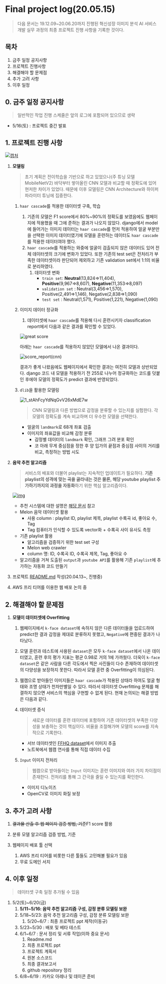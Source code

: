 # Final project log(20.05.15)

> 다음 문서는 19.12.09~20.06.20까지 진행된 혁신성장 이미지 분석 AI 서비스 개발 실무 과정의 최종 프로젝트 진행 사항을 기록한 것이다.



## 목차

1. 금주 일정 공지사항
2. 프로젝트 진행사항
3. 해결해야 할 문제점
4. 추가 고려 사항
5. 이후 일정



## 0. 금주 일정 공지사항

> 일반적인 작업 진행 스케줄은 앞의 로그에 포함되어 있으므로 생략

- 5/16(토) : 프로젝트 중간 발표



## 1. 프로젝트 진행 사항

[![캡처](https://user-images.githubusercontent.com/58945760/80307234-afdc8b80-8802-11ea-80a5-afb28bdfbb1f.PNG)](https://user-images.githubusercontent.com/58945760/80307234-afdc8b80-8802-11ea-80a5-afb28bdfbb1f.PNG)

1. **모델링**

   > 초기 계획은 전이학습을 기반으로 하고 있었으나(주 튜닝 모델 MobileNetV2) 바닥부터 쌓아올린 CNN 모델과 비교할 때 정확도에 있어 현저한 차이가 있었다. 때문에 이후 모델링은 CNN Architecture와 하이퍼 파라미터 튜닝에 집중한다.   

   1. `haar cascade`를 적용한 데이터셋 구축, 학습

      1. 기존의 모델은 F1 score에서 80%~90%의 정확도를 보였음에도 웹페이지에 적용했을 때 그에 준하는 결과가 나오지 않았다. django에서 model에 들어가는 이미지 데이터는 `haar cascade`를 먼저 적용하여 얼굴 부분만을 선택한 이미지 데이터였기에 모델을 훈련하는 데이터도 `haar cascade`를 적용한 데이터여야 했다. 
      2. `haar cascade`를 적용하는 와중에 얼굴이 검출되지 않은 데이터도 있어 전체 데이터셋의 크기에 변화가 있었다.  또한 기존의 test set은 전처리가 부족한 데이터셋이라 판단되어 제외하고 기존 validation set에서 1:1의 비율로 분리하였다. 
         1. 데이터셋 변화
            - `train set`: **Neutral**(13,824=>11,404), **Positive**(9,967=>8,607), **Negative**(11,353=>8,097)
            - `validation set` : Neutral(3,456=>1,570), Positive(2,491=>1,146), Negative(2,838=>1,090)
            - `test set` : Neutral(1,571), Positive(1,221), Negative(1,090)

   2. 이미지 데이터 정규화

      1. 데이터셋에 `haar cascade`를 적용해 다시 훈련시키자 classification report에서 다음과 같은 결과를 확인할 수 있었다. 

      ![great score](https://user-images.githubusercontent.com/58945760/82047818-6f2fae00-96ee-11ea-8dc3-3dae52262bb9.PNG)

      

      아래는 `haar cascade`를 적용하지 않았던 모델에서 나온 결과이다.

      ![score_report(cnn)](https://user-images.githubusercontent.com/58945760/82045626-5b824880-96ea-11ea-9083-9905f45c71ce.PNG)

      결과가 좋게 나왔음에도 웹페이지에서 확인한 결과는 여전히 모델과 상반되었다. django 코드 내 모델을 적용하기 전 255로 나누어 정규화하는 코드를 덧붙인 후에야 모델의 정확도가 predict 결과에 반영되었다. 

      

   3. `dlib`을 활용한 모델링 

      ![1_stAhFcyYdNqGvV26xMdE7w](https://user-images.githubusercontent.com/58945760/81699683-a3af2a00-94a2-11ea-8cb5-e1b80e95595b.png)

      > CNN 모델링과 다른 방법으로 감정을 분류할 수 있는지를 실험한다. 각 모델의 정확도를 계속 비교하며 더 우수한 모델을 선택한다. 

      

      - 얼굴의 `landmark`로 68개 좌표 검출
      - 이미지의 좌표값을 비교해 감정 분류
        - 감정별 데이터의 `landmark` 확인, 그래프 그려 분포 확인
        - 코 아래 무게 중심점을 정한 후 양 입가의 끝점과 중심점 사이의 거리를 비교, 측정하는 방법 시도 

      

2. **음악 추천 알고리즘**

   > 서비스의 배포와 더불어 playlist는 지속적인 업데이트가 필요하다. **기존 playlist의 성격에 맞는 곡을 골라내는 것은 물론, 해당 youtube playlist 추가하기까지의 과정을 자동화**하기 위한 핵심 알고리즘이다.  

   [![img](https://camo.githubusercontent.com/ff33ab748a91f0e120d10568f551729b117c7298/68747470733a2f2f677265656b736861726966612e6769746875622e696f2f7075626c69632f696d672f4d616368696e655f4c6561726e696e672f323031392d31322d31372d5265636f6d6d656e646174696f6e25323053797374656d2f30312e4a5047)](https://camo.githubusercontent.com/ff33ab748a91f0e120d10568f551729b117c7298/68747470733a2f2f677265656b736861726966612e6769746875622e696f2f7075626c69632f696d672f4d616368696e655f4c6561726e696e672f323031392d31322d31372d5265636f6d6d656e646174696f6e25323053797374656d2f30312e4a5047)

   - 추천 시스템에 대한 설명은 [해당 문서](https://github.com/dannylee93/Emotion-Recognition/tree/master/Recommender-System#recommender-system) 참고
   - Melon 음악 데이터셋 활용
     - 사용 column : playlist ID,  playlist 제목, playlist 수록곡 id, 좋아요 수, Tag
     - Tag 컴퓨터가 인식할 수 있도록 vector화 + 수록곡 사이 유사도 측정
   - 기존 playlist 활용 
     - 알고리즘을 검증하기 위한 test set 구성
     - Melon web crawler
     - column 명: ID, 수록곡 ID, 수록곡 제목, Tag, 좋아요 수 
   - 알고리즘을 거쳐 도출된 `output`과 `youtube API`를 활용해 기존 `playlist`에 추가하는 자동화 코드 만들기

3. 프로젝트 [README.md](https://github.com/dannylee93/Emotion-Recognition/blob/master/README.md#emotion-recognition) 작성(20.04.13~, 진행중)

4. AWS 프리 티어를 이용한 웹 배포 논의 중



## 2. 해결해야 할 문제점

1. **모델이 데이터셋에 Overfitting**

   1. 웹페이지에서 `k-face dataset`에 속하지 않은 다른 데이터들을 업로드하여 predict한 결과 감정을 제대로 분류하지 못했고, `Negative`에 편중된 결과가 나타났다.

   2. 모델 훈련과 테스트에 사용된 `dataset`은 모두 `k-face dataset`에서 나온 데이터였고, 훈련 후의 평가 지표는 평균 0.98로 거의 1에 가까웠다. 더욱이 `k-face dataset`은 같은 사람을 다른 각도에서 찍은 사진들이 다수 존재하여 데이터셋의 다양성을 보장하지 못한다. 따라서 모델 훈련 중 Overfitting이 의심된다. 

   3.  웸캠으로 받아들인 이미지들은 `haar cascade`가 적용된 상태라 하여도 얼굴 형태와 조명 상태가 천차만별일 수 있다. 따라서 데이터셋 Overfitting 문제를 해결하지 않으면 서비스의 핵심을 구현할 수 없게 된다. 현재 논의되는 해결 방법은 다음과 같다.  

      1. 데이터셋 증식

         > 새로운 데이터를 훈련 데이터에 포함하여 기존 데이터셋의 부족한 다양성을 보충하는 것이 핵심이다. 비율을 조절해가며 모델의 score를 지속적으로 기록한다.

         - 서브 데이터셋인 [FFHQ dataset](https://github.com/NVlabs/ffhq-dataset)에서 이미지 추출
         - 노트북에서 웹캠 연사를 통해 직접 데이터 수집 

      2. `Input` 이미지 전처리

         > 웹캠으로 받아들이는 `Input` 이미지는 훈련 이미지와 여러 가지 차이점이 존재한다. 전처리를 통해 그 간극을 줄일 수 있는지를 확인한다.

         - 이미지 디노이즈
         -  OpenCV로 이미지 화질 보정

      

## 3. 추가 고려 사항

1. <del>결과물 산출 후 웹 페이지 검증 방법, 기준</del>F1 score 활용 

2. 분류 모델 알고리즘 검증 방법, 기준

3. 웹페이지 배포 툴 선택

   1. AWS 프리 티어를 비롯한 다른 툴들도 고민해볼 필요가 있음
   2. 무료 도메인 서치 

   

## 4. 이후 일정

> 데이터셋 구축 일정 추가될 수 있음



1. 5/2(토)~6/20(금)
   1. **5/11~5/16: 음악 추천 알고리즘 구성, 감정 분류 모델링 보완**
   2. 5/18~5/23: 음악 추천 알고리즘 구성, 감정 분류 모델링 보완
      1. 5/20~6/7 : 최종 프로젝트 ppt 제작(이동규)
   3. 5/23~5/30 : 배포 및 베타 테스트
   4. 6/1~6/7 : 문서 정리 및 서류 작업(이하 중요 문서)
      1. Readme.md
      2. 최종 프로젝트 ppt
      3. 프로젝트 계획서
      4. 원본 소스코드
      5. 최종 결과보고서
      6. github repository 정리
   5. 6/8~6/19 : 카카오 아레나 및 데이콘 준비